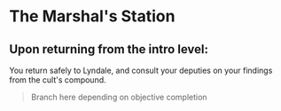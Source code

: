 # The Marshal's Station

## Upon returning from the intro level:

You return safely to Lyndale, and consult your deputies on your findings from the cult's compound. 

> Branch here depending on objective completion

